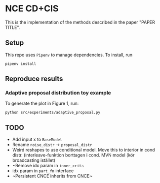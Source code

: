 # NCE CD+CIS

This is the implementation of the methods described in the paper "PAPER TITLE".

## Setup

This repo uses `Pipenv` to manage dependencies.
To install, run

```
pipenv install
```

## Reproduce results

### Adaptive proposal distribution toy example

To generate the plot in Figure 1, run:

```
python src/experiments/adaptive_proposal.py
```

## TODO

- Add input x to `BaseModel`
- Rename `noise_distr` -> `proposal_distr`
- Weird reshapes to use conditional model. Move this to interior in cond distr. (interleave-funktion borttagen i cond. MVN model (kör broadcasting istället)
- ~Remove idx param in `inner_crit`~
- idx param in `part_fn` interface
- ~Persistent CNCE inherits from CNCE~
